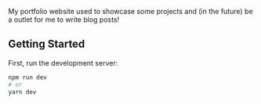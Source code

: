 My portfolio website used to showcase some projects and (in the future) be a outlet for me to write blog posts!

## Getting Started
First, run the development server:
```bash
npm run dev
# or
yarn dev
```
